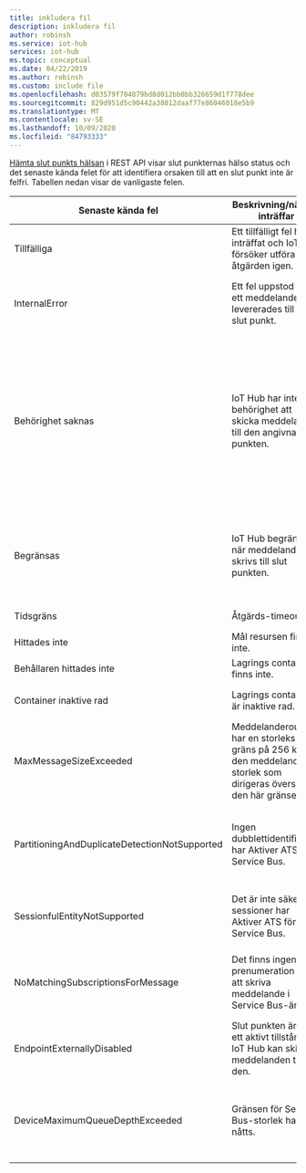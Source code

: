 ```yaml
---
title: inkludera fil
description: inkludera fil
author: robinsh
ms.service: iot-hub
services: iot-hub
ms.topic: conceptual
ms.date: 04/22/2019
ms.author: robinsh
ms.custom: include file
ms.openlocfilehash: d03579f704879bd8d012bb0bb326659d1f778dee
ms.sourcegitcommit: 829d951d5c90442a38012daaf77e86046018e5b9
ms.translationtype: MT
ms.contentlocale: sv-SE
ms.lasthandoff: 10/09/2020
ms.locfileid: "84793333"
---
```

[Hämta slut punkts hälsan](https://docs.microsoft.com/rest/api/iothub/iothubresource/getendpointhealth#iothubresource_getendpointhealth) i REST API visar slut punkternas hälso status och det senaste kända felet för att identifiera orsaken till att en slut punkt inte är felfri. Tabellen nedan visar de vanligaste felen.

|Senaste kända fel|Beskrivning/när det inträffar|Möjlig minskning|
|-----|-----|-----|
|Tillfälliga|Ett tillfälligt fel har inträffat och IoT Hub försöker utföra åtgärden igen.|Observera [diagnostiska loggar](https://docs.microsoft.com/azure/iot-hub/iot-hub-monitor-resource-health#routes)för vägar.|
|InternalError|Ett fel uppstod när ett meddelande levererades till en slut punkt.|Det här är ett internt undantag, men Observera även [loggar för diagnostikloggar](https://docs.microsoft.com/azure/iot-hub/iot-hub-monitor-resource-health#routes).|
|Behörighet saknas|IoT Hub har inte behörighet att skicka meddelanden till den angivna slut punkten.|Kontrol lera att anslutnings strängen är aktuell för slut punkten. Om den har ändrats bör du överväga att uppdatera IoT Hub. Om den hanterade identiteten används för slut punkten kontrollerar du att IoT Hub-huvudobjektet har de behörigheter som krävs för målet.|
|Begränsas|IoT Hub begränsas när meddelanden skrivs till slut punkten.|Granska begränsningarna för den påverkade slut punkten. Ändra konfigurationerna för slut punkten för att skala upp vid behov.|
|Tidsgräns|Åtgärds-timeout.|Försök att utföra åtgärden igen.|
|Hittades inte|Mål resursen finns inte.|Se till att mål resursen finns.|
|Behållaren hittades inte|Lagrings containern finns inte.|Se till att lagrings containern finns.|
|Container inaktive rad|Lagrings containern är inaktive rad.|Se till att lagrings behållaren är aktive rad.|
|MaxMessageSizeExceeded|Meddelanderoutning har en storleks gräns på 256 kB. den meddelande storlek som dirigeras överskrider den här gränsen.|Kontrol lera om meddelande storleken kan minskas med färre program egenskaper eller färre meddelande.|
|PartitioningAndDuplicateDetectionNotSupported|Ingen dubblettidentifiering har Aktiver ATS för Service Bus.|Inaktivera dubblettidentifiering från Service Bus eller Överväg att använda en entitet utan dubblettidentifiering.|
|SessionfulEntityNotSupported|Det är inte säkert att sessioner har Aktiver ATS för Service Bus.|Inaktivera sessionen från Service Bus eller Överväg att använda en entitet utan sessioner.|
|NoMatchingSubscriptionsForMessage|Det finns ingen prenumeration på att skriva meddelande i Service Bus-ämnet.|Skapa en prenumeration för IoT Hub meddelanden som ska vidarebefordras till.|
|EndpointExternallyDisabled|Slut punkten är inte i ett aktivt tillstånd, så IoT Hub kan skicka meddelanden till den.|Aktivera slut punkten för att återställa till aktivt tillstånd.|
|DeviceMaximumQueueDepthExceeded|Gränsen för Service Bus-storlek har nåtts.|Överväg att ta bort meddelanden från mål Event Hubs så att nya meddelanden kan matas in i Event Hubs.|